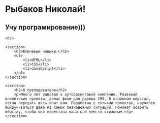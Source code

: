<main>
    <h1>Рыбаков Николай!</h1>
    <h2>Учу програмирование)))</h2>

    <hr>

    <section>
        <h2>Ключевые навыки:</h2>
        <ul>
            <li>HTML</li>
            <li>CSS</li>
            <li>JavaScript</li>
        </ul>
    </section>

    <section>
        <h2>О преподавателе</h2>
        <p>Много лет работал в аутсорсинговой компании. Развивал клиентские проекты, делал фичи для разных CMS. В основном верстал, готов передать весь опыт вам. Поработав с сотнями проектов, научился выкручиваться даже из самых безнадёжных ситуаций. Поможет освоить вёрстку, чтобы она перестала казаться чем-то страшным.</p>
    </section>
</main>
